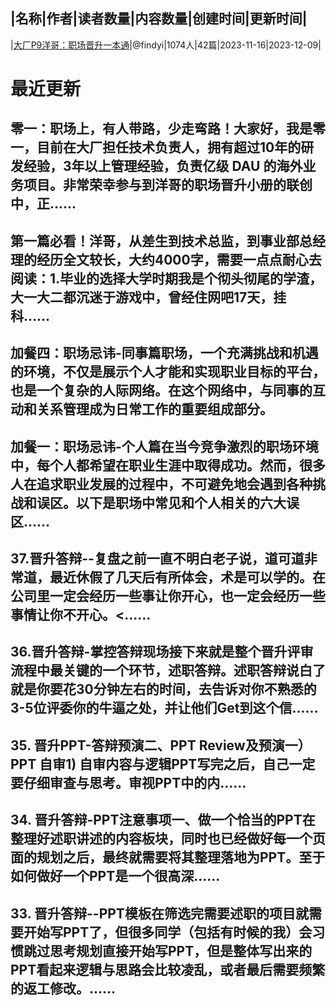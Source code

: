 |名称|作者|读者数量|内容数量|创建时间|更新时间|
---
|[大厂P9洋哥：职场晋升一本通](https://xiaobot.net/p/1000036?refer=0b133df9-27dc-423b-8101-639049001c13)|@findyi|1074人|42篇|2023-11-16|2023-12-09|

# 最近更新
## 零一：职场上，有人带路，少走弯路！大家好，我是零一，目前在大厂担任技术负责人，拥有超过10年的研发经验，3年以上管理经验，负责亿级 DAU 的海外业务项目。非常荣幸参与到洋哥的职场晋升小册的联创中，正......
## 第一篇必看！洋哥，从差生到技术总监，到事业部总经理的经历全文较长，大约4000字，需要一点点耐心去阅读：1.毕业的选择大学时期我是个彻头彻尾的学渣，大一大二都沉迷于游戏中，曾经住网吧17天，挂科......
## 加餐四：职场忌讳-同事篇职场，一个充满挑战和机遇的环境，不仅是展示个人才能和实现职业目标的平台，也是一个复杂的人际网络。在这个网络中，与同事的互动和关系管理成为日常工作的重要组成部分。
## 加餐一：职场忌讳-个人篇在当今竞争激烈的职场环境中，每个人都希望在职业生涯中取得成功。然而，很多人在追求职业发展的过程中，不可避免地会遇到各种挑战和误区。以下是职场中常见和个人相关的六大误区......
## 37.晋升答辩--复盘之前一直不明白老子说，道可道非常道，最近休假了几天后有所体会，术是可以学的。在公司里一定会经历一些事让你开心，也一定会经历一些事情让你不开心。<......
## 36.晋升答辩-掌控答辩现场接下来就是整个晋升评审流程中最关键的一个环节，述职答辩。述职答辩说白了就是你要花30分钟左右的时间，去告诉对你不熟悉的3-5位评委你的牛逼之处，并让他们Get到这个信......
## 35. 晋升PPT-答辩预演二、PPT Review及预演一）PPT 自审1) 自审内容与逻辑PPT写完之后，自己一定要仔细审查与思考。审视PPT中的内......
## 34. 晋升答辩-PPT注意事项一、做一个恰当的PPT在整理好述职讲述的内容板块，同时也已经做好每一个页面的规划之后，最终就需要将其整理落地为PPT。至于如何做好一个PPT是一个很高深......
## 33. 晋升答辩--PPT模板在筛选完需要述职的项目就需要开始写PPT了，但很多同学（包括有时候的我）会习惯跳过思考规划直接开始写PPT，但是整体写出来的PPT看起来逻辑与思路会比较凌乱，或者最后需要频繁的返工修改。......

